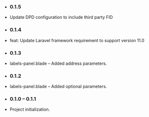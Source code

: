 * ### 0.1.5
* Update DPD configuration to include third party FID

* ### 0.1.4
* feat: Update Laravel framework requirement to support version 11.0

* ### 0.1.3
* labels-panel.blade – Added address parameters.

* ### 0.1.2
* labels-panel.blade – Added optional parameters.

* ### 0.1.0 – 0.1.1
* Project initialization.